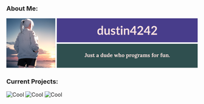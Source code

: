 <h3>About Me:</h3>

![ABOUTME](ABOUTME.png)
<h3>Current Projects:</h3>

![Cool](https://placehold.co/800x70@3x/crimson/mistyrose?text=Dale+(Custom+Line+Editor))
![Cool](https://placehold.co/800x70@3x/forestgreen/mistyrose?text=Dash+(Custom+Unix+Shell))
![Cool](https://placehold.co/800x70@3x/royalblue/mistyrose?text=Winter+(Custom+Programming+Language))
